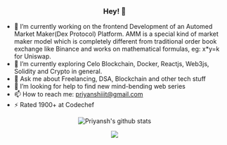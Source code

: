 <h3 align="center"> Hey! 👋</h3>

- 🔭 I’m currently working on the frontend Development of an Automed Market Maker(Dex Protocol) Platform.
     AMM is a special kind of market maker model which is completely different from traditional order book exchange like Binance and works on mathematical formulas,      eg: x*y=k for Uniswap.
- 🌱 I’m currently exploring Celo Blockchain, Docker, Reactjs, Web3js, Solidity and Crypto in general.
- 💬 Ask me about Freelancing, DSA, Blockchain and other tech stuff
- 🤔 I’m looking for help to find new mind-bending web series
- 📫 How to reach me: priyanshiiit@gmail.com
- ⚡  Rated 1900+ at Codechef

<div align="center">
     
![Priyansh's github stats](https://github-readme-stats.vercel.app/api?username=priyanshiiit&show_icons=true,theme=chartreuse-dark)
     
</div>

<p align="center">
<img src="https://visitor-badge.laobi.icu/badge?page_id=priyanshiiit"/>       
</p>
     
<!-- [![Typing SVG](https://readme-typing-svg.herokuapp.com?color=5F4170&center=true&vCenter=true&lines=Thanks+for+Visiting!)](https://git.io/typing-svg) -->


